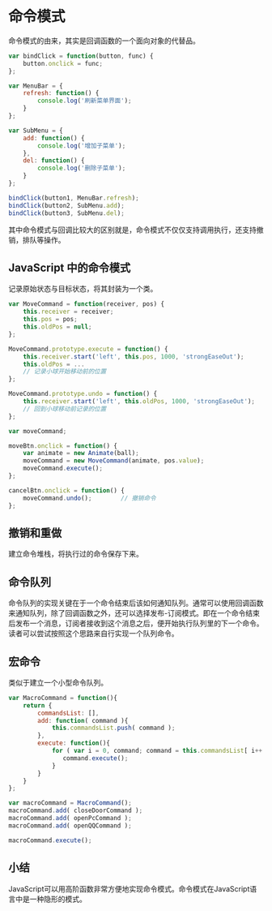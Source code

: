 # 命令模式

命令模式的由来，其实是回调函数的一个面向对象的代替品。

```js
var bindClick = function(button, func) {
    button.onclick = func;
};

var MenuBar = {
    refresh: function() {
        console.log('刷新菜单界面');
    }
};

var SubMenu = {
    add: function() {
        console.log('增加子菜单');
    },
    del: function() {
        console.log('删除子菜单');
    }
};

bindClick(button1, MenuBar.refresh);
bindClick(button2, SubMenu.add);
bindClick(button3, SubMenu.del);
```

其中命令模式与回调比较大的区别就是，命令模式不仅仅支持调用执行，还支持撤销，排队等操作。

## JavaScript 中的命令模式

记录原始状态与目标状态，将其封装为一个类。

```js
var MoveCommand = function(receiver, pos) {
    this.receiver = receiver;
    this.pos = pos;
    this.oldPos = null;
};

MoveCommand.prototype.execute = function() {
    this.receiver.start('left', this.pos, 1000, 'strongEaseOut');
    this.oldPos = ...
    // 记录小球开始移动前的位置
};

MoveCommand.prototype.undo = function() {
    this.receiver.start('left', this.oldPos, 1000, 'strongEaseOut');
    // 回到小球移动前记录的位置
};

var moveCommand;

moveBtn.onclick = function() {
    var animate = new Animate(ball);
    moveCommand = new MoveCommand(animate, pos.value);
    moveCommand.execute();
};

cancelBtn.onclick = function() {
    moveCommand.undo();        // 撤销命令
};
```

## 撤销和重做

建立命令堆栈，将执行过的命令保存下来。

## 命令队列

命令队列的实现关键在于一个命令结束后该如何通知队列。通常可以使用回调函数来通知队列，除了回调函数之外，还可以选择发布-订阅模式。即在一个命令结束后发布一个消息，订阅者接收到这个消息之后，便开始执行队列里的下一个命令。读者可以尝试按照这个思路来自行实现一个队列命令。

## 宏命令

类似于建立一个小型命令队列。

```js
var MacroCommand = function(){
    return {
        commandsList: [],
        add: function( command ){
            this.commandsList.push( command );
        },
        execute: function(){
            for ( var i = 0, command; command = this.commandsList[ i++ ]; ){
               command.execute();
            }
        }
    }
};

var macroCommand = MacroCommand();
macroCommand.add( closeDoorCommand );
macroCommand.add( openPcCommand );
macroCommand.add( openQQCommand );

macroCommand.execute();
```

## 小结

JavaScript可以用高阶函数非常方便地实现命令模式。命令模式在JavaScript语言中是一种隐形的模式。
